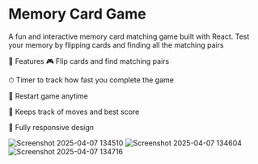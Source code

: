 # Memory Card Game
A fun and interactive memory card matching game built with React. Test your memory by flipping cards and finding all the matching pairs

🚀 Features
🎮 Flip cards and find matching pairs

⏱ Timer to track how fast you complete the game

🔁 Restart game anytime

🧠 Keeps track of moves and best score

📱 Fully responsive design

![Screenshot 2025-04-07 134510](https://github.com/user-attachments/assets/528c4a68-db72-4194-8a52-20d9ebcc74cb)
![Screenshot 2025-04-07 134604](https://github.com/user-attachments/assets/ffd9fc26-d2d5-4201-b4d4-53a7a62c0514)
![Screenshot 2025-04-07 134716](https://github.com/user-attachments/assets/121dc1b8-16b1-4ccd-8f82-6d118c604a8b) 
